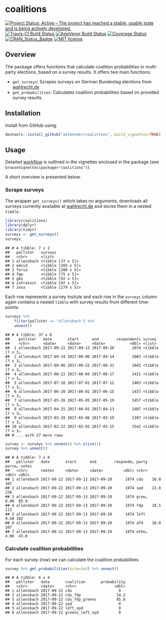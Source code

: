 
coalitions
==========

[![Project Status: Active – The project has reached a stable, usable state and is being actively developed.](http://www.repostatus.org/badges/latest/active.svg)](http://www.repostatus.org/#active) [![Travis-CI Build Status](https://travis-ci.org/adibender/coalitions.svg?branch=master)](https://travis-ci.org/adibender/coalitions) [![AppVeyor Build Status](https://ci.appveyor.com/api/projects/status/github/adibender/coalitions?branch=master&svg=true)](https://ci.appveyor.com/project/adibender/coalitions) [![Coverage Status](https://codecov.io/github/adibender/coalitions/master.svg)](https://codecov.io/github/adibender/coalitions?branch=master) [![CRAN\_Status\_Badge](http://www.r-pkg.org/badges/version/coalitions)](https://cran.r-project.org/package=coalitions) [![MIT license](http://img.shields.io/badge/license-MIT-brightgreen.svg)](http://opensource.org/licenses/MIT)

Overview
--------

The package offers functions that calculate coalition probabilities in multi-party elections, based on a survey results. It offers two main functions:

-   `get_surveys`: Scrapes surveys on German Bundestag elections from [wahlrecht.de](http://www.wahlrecht.de)
-   `get_probabilities`: Calculates coalition probabilities based on provided survey results.

Installation
------------

Install from GitHub using:

``` r
devtools::install_github("adibender/coalitions", build_vignettes=TRUE)
```

Usage
-----

Detailed [workflow](https://adibender.github.io/coalitions/articles/workflow.html) is outlined in the vignettes enclosed in the package (see `browseVignettes(package="coalitions")`).

A short overview is presented below.

### Scrape surveys

The wrapper `get_surveys()` which takes no arguments, downloads all surveys currently available at [wahlrecht.de](http://www.wahlrecht.de/umfragen) and stores them in a nested `tibble`:

``` r
library(coalitions)
library(dplyr)
library(tidyr)
surveys <- get_surveys()
surveys
```

    ## # A tibble: 7 x 2
    ##   pollster   surveys           
    ##   <chr>      <list>            
    ## 1 allensbach <tibble [37 x 5]> 
    ## 2 emnid      <tibble [203 x 5]>
    ## 3 forsa      <tibble [208 x 5]>
    ## 4 fgw        <tibble [75 x 5]> 
    ## 5 gms        <tibble [92 x 5]> 
    ## 6 infratest  <tibble [97 x 5]> 
    ## 7 insa       <tibble [279 x 5]>

Each row represents a survey insitute and each row in the `surveys` column again contains a nested `tibble` with survey results from different time-points:

``` r
surveys %>%
    filter(pollster == "allensbach") %>%
    unnest()
```

    ## # A tibble: 37 x 6
    ##    pollster   date       start      end        respondents survey         
    ##    <chr>      <date>     <date>     <date>           <dbl> <list>         
    ##  1 allensbach 2017-09-22 2017-09-13 2017-09-20        1074 <tibble [7 x 3…
    ##  2 allensbach 2017-09-19 2017-09-06 2017-09-14        1083 <tibble [7 x 3…
    ##  3 allensbach 2017-09-06 2017-08-22 2017-08-31        1043 <tibble [7 x 3…
    ##  4 allensbach 2017-08-22 2017-08-04 2017-08-17        1421 <tibble [7 x 3…
    ##  5 allensbach 2017-07-18 2017-07-01 2017-07-12        1403 <tibble [7 x 3…
    ##  6 allensbach 2017-06-20 2017-06-01 2017-06-15        1437 <tibble [7 x 3…
    ##  7 allensbach 2017-05-26 2017-05-05 2017-05-19        1457 <tibble [7 x 3…
    ##  8 allensbach 2017-04-25 2017-04-01 2017-04-13        1407 <tibble [7 x 3…
    ##  9 allensbach 2017-03-28 2017-03-06 2017-03-19        1397 <tibble [7 x 3…
    ## 10 allensbach 2017-02-22 2017-02-01 2017-02-15        1542 <tibble [7 x 3…
    ## # ... with 27 more rows

``` r
survey <- surveys %>% unnest() %>% slice(1)
survey %>% unnest()
```

    ## # A tibble: 7 x 8
    ##   pollster   date       start      end        responde… party perce… votes
    ##   <chr>      <date>     <date>     <date>         <dbl> <chr>  <dbl> <dbl>
    ## 1 allensbach 2017-09-22 2017-09-13 2017-09-20      1074 cdu    36.0  387  
    ## 2 allensbach 2017-09-22 2017-09-13 2017-09-20      1074 spd    22.0  236  
    ## 3 allensbach 2017-09-22 2017-09-13 2017-09-20      1074 gree…   8.00  85.9
    ## 4 allensbach 2017-09-22 2017-09-13 2017-09-20      1074 fdp    10.5  113  
    ## 5 allensbach 2017-09-22 2017-09-13 2017-09-20      1074 left    9.50 102  
    ## 6 allensbach 2017-09-22 2017-09-13 2017-09-20      1074 afd    10.0  107  
    ## 7 allensbach 2017-09-22 2017-09-13 2017-09-20      1074 othe…   4.00  43.0

### Calculate coalition probabilities

For each survey (row) we can calculate the coalition probabilities

``` r
survey %>% get_probabilities(nsim=1e4) %>% unnest()
```

    ## # A tibble: 6 x 4
    ##   pollster   date       coalition       probability
    ##   <chr>      <date>     <chr>                 <dbl>
    ## 1 allensbach 2017-09-22 cdu                     0  
    ## 2 allensbach 2017-09-22 cdu_fdp                14.2
    ## 3 allensbach 2017-09-22 cdu_fdp_greens         85.8
    ## 4 allensbach 2017-09-22 spd                     0  
    ## 5 allensbach 2017-09-22 left_spd                0  
    ## 6 allensbach 2017-09-22 greens_left_spd         0
